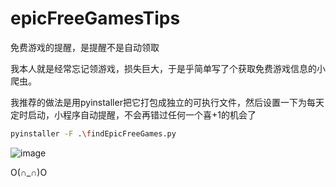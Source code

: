 # epicFreeGamesTips

免费游戏的提醒，是提醒不是自动领取


我本人就是经常忘记领游戏，损失巨大，于是乎简单写了个获取免费游戏信息的小爬虫。

我推荐的做法是用pyinstaller把它打包成独立的可执行文件，然后设置一下为每天定时启动，小程序自动提醒，不会再错过任何一个喜+1的机会了
```bash
pyinstaller -F .\findEpicFreeGames.py
```




![image](https://user-images.githubusercontent.com/79245908/160160910-56deb423-8a3a-494b-b992-863d26d35391.png)


O(∩_∩)O
